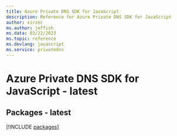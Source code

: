 ```yaml
---
title: Azure Private DNS SDK for JavaScript
description: Reference for Azure Private DNS SDK for JavaScript
author: xirzec
ms.author: jeffish
ms.data: 03/22/2023
ms.topic: reference
ms.devlang: javascript
ms.service: privatedns
---
```

# Azure Private DNS SDK for JavaScript - latest
## Packages - latest
[!INCLUDE [packages](private-dns-index.md)]